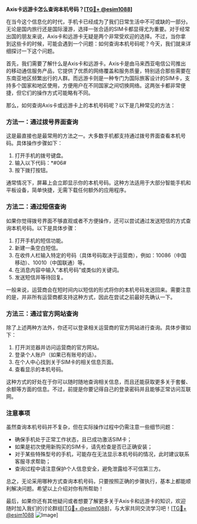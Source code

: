 **Axis卡远游卡怎么查询本机号码？[[TG💪+ @esim1088](https://t.me/s/esim1088)]**

在当今这个信息化的时代，手机卡已经成为了我们日常生活中不可或缺的一部分。无论是国内旅行还是国际漫游，选择一张合适的SIM卡都显得尤为重要。对于经常出国的朋友来说，Axis卡和远游卡无疑是两个非常受欢迎的选择。不过，当你拿到这些卡的时候，可能会遇到一个问题：如何查询本机号码呢？今天，我们就来详细探讨一下这个问题。

首先，我们需要了解什么是Axis卡和远游卡。Axis卡是由马来西亚电信公司推出的移动通信服务产品，它提供了优质的网络覆盖和服务质量，特别适合那些需要在东南亚地区频繁出行的人群。而远游卡则是一种专门为国际旅客设计的SIM卡，支持多个国家和地区使用，方便用户在不同国家之间切换网络。这两张卡都非常便捷，但它们的操作方式可能略有不同。

那么，如何查询Axis卡或远游卡上的本机号码呢？以下是几种常见的方法：

### 方法一：通过拨号界面查询

这是最直接也是最常用的方法之一。大多数手机都支持通过拨号界面查看本机号码。具体操作步骤如下：

1. 打开手机的拨号键盘。
2. 输入以下代码：*#06#
3. 按下拨打按钮。

通常情况下，屏幕上会立即显示你的本机号码。这种方法适用于大部分智能手机和平板设备，简单快捷，无需下载任何额外的应用程序。

### 方法二：通过短信查询

如果你觉得拨号界面不够直观或者不方便操作，还可以尝试通过发送短信的方式查询本机号码。以下是具体步骤：

1. 打开手机的短信功能。
2. 新建一条空白短信。
3. 在收件人栏输入特定的号码（具体号码取决于运营商），例如：10086（中国移动）、10010（中国联通）等。
4. 在消息内容中输入“本机号码”或类似的关键词。
5. 发送短信并等待回复。

一般来说，运营商会在短时间内以短信的形式将你的本机号码发送回来。需要注意的是，并非所有运营商都支持这种方式，因此在尝试之前最好先确认一下。

### 方法三：通过官方网站查询

除了上述两种方法外，你还可以登录相关运营商的官方网站进行查询。具体步骤如下：

1. 打开浏览器并访问运营商的官方网站。
2. 登录个人账户（如果已有账号的话）。
3. 在个人中心找到关于SIM卡的相关信息页面。
4. 查看显示的本机号码。

这种方式的好处在于你可以随时随地查询相关信息，而且还能获取更多关于套餐、余额等方面的信息。不过，前提是你要记得自己的登录密码并且能够正常访问互联网。

### 注意事项

虽然查询本机号码并不复杂，但在实际操作过程中仍需注意一些细节问题：

- 确保手机处于正常工作状态，且已成功激活SIM卡；
- 如果是初次使用新购买的SIM卡，请先检查是否已正确安装；
- 对于某些特殊型号的手机，可能存在无法显示本机号码的情况，此时建议联系客服寻求帮助；
- 查询过程中请注意保护个人信息安全，避免泄露给不可信第三方。

总之，无论采用哪种方式查询本机号码，只要按照正确的步骤执行，基本上都能顺利解决问题。希望以上介绍对你有所帮助！

最后，如果你还有其他疑问或者想要了解更多关于Axis卡和远游卡的知识，欢迎随时加入我们的讨论群组[[TG💪+ @esim1088](https://t.me/s/esim1088)]，与大家共同交流学习吧！[[TG💪+ @esim1088](https://t.me/s/esim1088) ![Image](https://i.postimg.cc/4NQfJmqS/Snipaste-2025-05-13-00-14-12.png)]